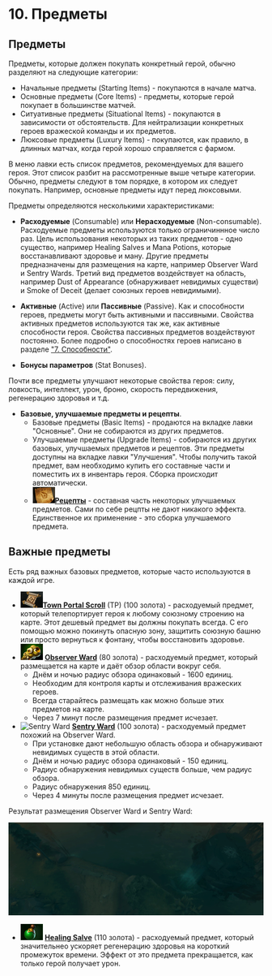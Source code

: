 # 10. Предметы

## Предметы

Предметы, которые должен покупать конкретный герой, обычно разделяют на следующие категории:

* Начальные предметы (Starting Items) - покупаются в начале матча.
* Основные предметы (Core Items) - предметы, которые герой покупает в большинстве матчей.
* Ситуативные предметы (Situational Items) - покупаются в зависимости от обстоятельств. Для нейтрализации конкретных героев вражеской команды и их предметов.
* Люксовые предметы (Luxury Items) - покупаются, как правило, в длинных матчах, когда герой хорошо справляется с фармом.

В меню лавки есть список предметов, рекомендуемых для вашего героя. Этот список разбит на рассмотренные выше четыре категории. Обычно, предметы следуют в том порядке, в котором их следует покупать. Например, основные предметы идут перед люксовыми.

Предметы определяются несколькими характеристиками:

* **Расходуемые** (Consumable) или **Нерасходуемые** (Non-consumable).
Расходуемые предметы используются только ограничиннное число раз. Цель использования некоторых из таких предметов - одно существо, например Healing Salves и Mana Potions, которые восстанавливают здоровье и ману. Другие предметы предназначены для размещения на карте, например Observer Ward и Sentry Wards. Третий вид предметов воздействует на область, например Dust of Appearance (обнаруживает невидимых существи) и Smoke of Deceit (делает союзных героев невидимыми).

* **Активные** (Active) или **Пассивные** (Passive).
Как и способности героев, предметы могут быть активными и пассивными. Свойства активных предметов используются так же, как активные способности героя. Свойства пассивных предметов воздействуют постоянно. Более подробно о способностях героев написано в разделе ["7. Способности"](7_abilities.md).

* **Бонусы параметров** (Stat Bonuses).

Почти все предметы улучшают некоторые свойства героя: силу, ловкость, интеллект, урон, броню, скорость передвижения, регенерацию здоровья и т.д.

* **Базовые, улучшаемые предметы и рецепты**.
    * Базовые предметы (Basic Items) - продаются на вкладке лавки "Основные". Они не собираются из других предметов.
    * Улучшаемые предметы (Upgrade Items) - собираются из других базовых, улучшаемых предметов и рецептов. Эти предметы доступны на вкладке лавки "Улучшения". Чтобы получить такой предмет, вам необходимо купить его составные части и поместить их в инвентарь героя. Сборка происходит автоматически.
    * ![Рецепт](images/10.11_recipe.png)[**Рецепты**](https://dota2-ru.gamepedia.com/%D0%A0%D0%B5%D1%86%D0%B5%D0%BF%D1%82%D1%8B) - составная часть некоторых улучшаемых предметов. Сами по себе рецпты не дают никакого эффекта. Единственное их применение - это сборка улучшаемого предмета.

## Важные предметы

Есть ряд важных базовых предметов, которые часто используются в каждой игре.

* ![Town Portal](images/10.1_town_portal.png)[**Town Portal Scroll**](https://dota2-ru.gamepedia.com/Town_Portal_Scroll) (TP) (100 золота) - расходуемый предмет, который телепортирует героя к любому союзному строению на карте. Этот дешевый предмет вы должны покупать всегда. С его помощью можно покинуть опасную зону, защитить союзную башню или просто вернуться к фонтану, чтобы восстановить здоровье.
* ![Observer Ward](images/10.2_observer_ward.png) [**Observer Ward**](https://dota2-ru.gamepedia.com/Observer_Ward) (80 золота) - расходуемый предмет, который размещается на карте и даёт обзор области вокруг себя.
    * Днём и ночью радиус обзора одинаковый - 1600 единиц.
    * Необходим для контроля карты и отслеживания вражеских героев.
    * Всегда старайтесь размещать как можно больше этих предметов на карте.
    * Через 7 минут после размещения предмет исчезает.
* ![Sentry Ward](images/images/10.3_sentry_ward.png) [**Sentry Ward**](https://dota2-ru.gamepedia.com/Sentry_Ward) (100 золота) - расходуемый предмет похожий на Observer Ward.
    * При установке дают небольшую область обзора и обнаруживают невидимых существ в этой области.
    * Днём и ночью радиус обзора одинаковый - 150 единиц.
    * Радиус обнаружения невидимых существ больше, чем радиус обзора.
    * Радиус обнаружения 850 единиц.
    * Через 4 минуты после размещения предмет исчезает.

Результат размещения Observer Ward и Sentry Ward:

![Размещение вардов](images/10.4_wards.gif)

* ![Healing Salve](images/10.5_healing_salve.png) [**Healing Salve**](https://dota2-ru.gamepedia.com/Healing_Salve) (110 золота) - расходуемый предмет, который значительнео ускоряет регенерацию здоровья на короткий промежуток времени. Эффект от это предмета прекращается, как только герой получает урон.
